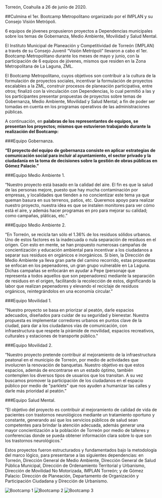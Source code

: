 
Torreón, Coahuila a 26 de junio de 2020.

##Culmina el 1er. Bootcamp Metropolitano organizado por el IMPLAN y su Consejo Visión Metrópoli.

 6 equipos de jóvenes propusieron proyectos a Dependencias municipales sobre los temas de Gobernanza, Medio Ambiente, Movilidad y Salud Mental.


El Instituto Municipal de Planeación y Competitividad de Torreón (IMPLAN) a través de su Consejo Juvenil “Visión Metrópoli” llevaron a cabo el 1er. Bootcamp Metropolitano durante los meses de mayo y junio, con la participación de 6 equipos de jóvenes, mismos que residen en la Zona Metropolitana de La Laguna, ZML.

El Bootcamp Metropolitano, cuyos objetivos son contribuir a la cultura de la formulación de proyectos sociales, incentivar la formulación de proyectos escalables a la ZML, construir procesos de planeación participativa, entre otros; finalizó con la vinculación con Dependencias, lo cual permitió a las y los participantes presentar propuestas de proyectos sobre temas de Gobernanza, Medio Ambiente, Movilidad y Salud Mental; a fin de poder ser tomadas en cuenta en los programas operativos de las administraciones públicas.

A continuación, en **palabras de los representantes de equipos, se presentan los proyectos; mismos que estuvieron trabajando durante la realización del Bootcamp:**

###Equipo Gobernanza.

**“El proyecto del equipo de gobernanza consiste en aplicar estrategias de comunicación social para incluir al ayuntamiento, el sector privado y la ciudadanía en la toma de decisiones sobre la gestión de obras públicas en Gómez Palacio.”**

###Equipo Medio Ambiente 1.

“Nuestro proyecto está basado en la calidad del aire. El fin es que la salud de las personas mejore, puesto que hay mucha contaminación por empresas, y localidades que tienden a no concientizar este tema ya que queman basura en sus terrenos, patios, etc.
Queremos apoyo para realizar nuestro proyecto, nuestra idea es que se instalen monitores para ver cómo está el aire, y además hacer programas en pro para mejorar su calidad; como campañas, pláticas, etc.”

###Equipo Medio Ambiente 2.

“En Torreón, se recicla tan sólo el 1.36% de los residuos sólidos urbanos. Uno de estos factores es la inadecuada o nula separación de residuos en el origen. Con esto en mente, se han propuesto numerosas campañas de concientización y educación ambiental para incentivar a los ciudadanos a separar sus residuos en orgánicos e inorgánicos. Si bien, la Dirección de Medio Ambiente ya lleva gran parte del camino recorrido, estas propuestas se enfocan en los pepenadores, un gran grupo vulnerable en La Laguna. Dichas campañas se enfocarán en ayudar a Pepe (personaje que representa a todos aquellos que son pepenadores) mediante la separación de residuos en el origen, facilitando la recolección de estos, dignificando la labor que realizan pepenadores y elevando el reciclaje de residuos orgánicos, reintegrándolos en una economía circular.”

###Equipo Movilidad 1.

"Nuestro proyecto se basa en priorizar al peatón, darle espacios adecuados, diseñados para cuidar de su seguridad y bienestar. Nuestra propuesta es implementar corredores urbanos en puntos clave de la ciudad, para dar a los ciudadanos vías de comunicación, con infraestructura que respete la pirámide de movilidad, espacios recreativos, culturales y estaciones de transporte público."

###Equipo Movilidad 2.

“Nuestro proyecto pretende contribuir al mejoramiento de la infraestructura peatonal en el municipio de Torreón, por medio de actividades que involucren la renovación de banquetas. Nuestro objetivo es que estos espacios, además de encontrarse en un estado óptimo, también contemplen los diversos tipos de usuarios que los transitan.
A su vez buscamos promover la participación de los ciudadanos en el espacio público por medio de "parklets" que nos ayuden a humanizar las calles y darle más prioridad al peatón.”

###Equipo Salud Mental.

“El objetivo del proyecto es contribuir al mejoramiento de calidad de vida de pacientes con trastornos neurológicos mediante un tratamiento oportuno y constante, generando así que los servicios públicos de salud sean competentes para brindar la atención adecuada, además generar una mayor concientización a la población de Torreón por medio de talleres y conferencias donde se pueda  obtener información clara sobre lo que son los trastornos neurológicos.”


Estos proyectos fueron estructurados y fundamentados bajo la metodología del marco lógico, para presentarse a las siguientes dependencias: en Torreón, Dirección General de Medio Ambiente, Dirección General de Salud Pública Municipal, Dirección de Ordenamiento Territorial y Urbanismo, Dirección de Movilidad No Motorizada, IMPLAN Torreón; y de Gómez Palacio: Dirección de Planeación,  Departamento de Organización y Participación Ciudadana y Dirección de Urbanismo.

<img class="img-responsive" src="2020-06-29-comunicado-bootcamp/ima01.jpg" alt="Bootcamp 1">

<img class="img-responsive" src="2020-06-29-comunicado-bootcamp/ima02.jpg" alt="Bootcamp 2">

<img class="img-responsive" src="2020-06-29-comunicado-bootcamp/ima03.jpg" alt="Bootcamp 3">
